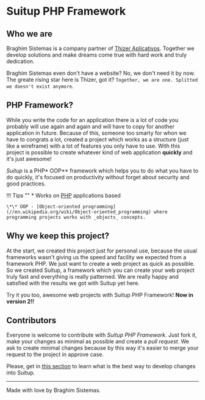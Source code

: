 # Suitup PHP Framework

## Who we are

Braghim Sistemas is a company partner of [Thizer Aplicativos](https://www.thizer.com). Together
we develop solutions and make dreams come true with hard work and truly dedication.

Braghim Sistemas even don't have a website? No, we don't need it by now. The greate rising star here is
Thizer, got it? `Together, we are one. Splitted we doesn't exist anymore`.

## PHP Framework?

While you write the code for an application there is a lot of code you probably will use again and again and will have to copy for another application in future. Because of this, someone too smarty for whon we have to congrats a lot, created a project which works as a structure (just like a wireframe) with a lot of features you only have to use. With this project is possible to create whatever kind of web application **quickly** and it's just awesome!

_Suitup_ is a PHP\* OOP\*\* framework which helps you to do what you have to do quickly, it's focused on productivity without forget about security and good practices.

!!! Tips ""
    \* Works on [PHP](//php.net) applications based

    \*\* OOP - [Object-oriented programming](//en.wikipedia.org/wiki/Object-oriented_programming) where programming projects works with _objects_ concepts.

## Why we keep this project?
At the start, we created this project just for personal use, because the usual frameworks wasn't giving us the speed and facility we expected from a framework PHP. We just want to create a web project as quick as possible. So we created Suitup, a framework which you can create your web project truly fast and everything is really patterned. We are really happy and satisfied with the results we got with Suitup yet here.

Try it you too, awesome web projects with Suitup PHP Framework! **Now in version 2!!**

## Contributors
Everyone is welcome to contribute with _Suitup PHP Framework_. Just fork it, make your changes as minimal as possible and create a _pull request_. We ask to create minimal changes because by this way it's easier to merge your request to the project in approve case.

Please, get in [this section](/contributors) to learn what is the best way to develop changes into Suitup.

---

Made with love by Braghim Sistemas.
